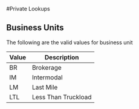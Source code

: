 #Private Lookups

## Business Units

The following are the valid values for business unit

Value | Description |
----- | ----------- |
BR  | Brokerage |
IM  | Intermodal |
LM  | Last Mile |
LTL | Less Than Truckload |
